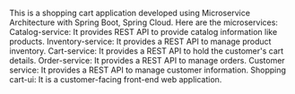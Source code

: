 This is a shopping cart application developed using Microservice Architecture with Spring Boot, Spring Cloud.
Here are the microservices:
Catalog-service: It provides REST API to provide catalog information like products.
Inventory-service: It provides a REST API to manage product inventory.
Cart-service: It provides a REST API to hold the customer's cart details.
Order-service: It provides a REST API to manage orders.
Customer service: It provides a REST API to manage customer information.
Shopping cart-ui: It is a customer-facing front-end web application.
